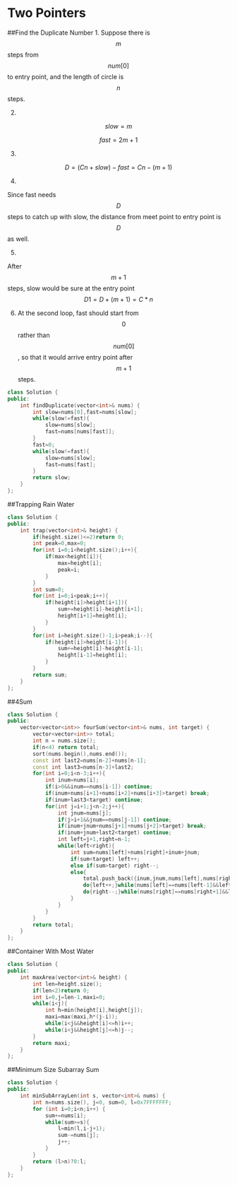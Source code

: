 # Two Pointers

##Find the Duplicate Number
1. 
Suppose there is $$m$$ steps from $$num[0]$$ to entry point, and the length of circle is $$n$$ steps.

2. 
$$slow = m$$

 $$fast = 2m+1$$

3. 
$$D = (Cn + slow) - fast = Cn - (m + 1)$$

4. 
Since fast needs $$D$$ steps to catch up with slow, the distance from meet point to entry point is $$D$$ as well.

5. 
After $$m+1$$ steps, slow would be sure at the entry point $$D1 = D + (m+1) = C*n$$

6. At the second loop, fast should start from $$0$$ rather than $$num[0]$$, so that it would arrive entry point after $$m+1$$ steps.

```c++
class Solution {
public:
    int findDuplicate(vector<int>& nums) {
        int slow=nums[0],fast=nums[slow];
        while(slow!=fast){
            slow=nums[slow];
            fast=nums[nums[fast]];
        }
        fast=0;
        while(slow!=fast){
            slow=nums[slow];
            fast=nums[fast];
        }
        return slow;
    }
};
```

##Trapping Rain Water
```c++
class Solution {
public:
    int trap(vector<int>& height) {
        if(height.size()<=2)return 0;
        int peak=0,max=0;
        for(int i=0;i<height.size();i++){
            if(max<height[i]){
                max=height[i];
                peak=i;
            }
        }
        int sum=0;
        for(int i=0;i<peak;i++){
            if(height[i]>height[i+1]){
                sum+=height[i]-height[i+1];
                height[i+1]=height[i];
            }
        }
        for(int i=height.size()-1;i>peak;i--){
            if(height[i]>height[i-1]){
                sum+=height[i]-height[i-1];
                height[i-1]=height[i];
            }
        }
        return sum;
    }
};
```

##4Sum
```c++
class Solution {
public:
    vector<vector<int>> fourSum(vector<int>& nums, int target) {
        vector<vector<int>> total;
        int n = nums.size();
        if(n<4) return total;
        sort(nums.begin(),nums.end());
        const int last2=nums[n-2]+nums[n-1];
        const int last3=nums[n-3]+last2;
        for(int i=0;i<n-3;i++){
            int inum=nums[i];
            if(i>0&&inum==nums[i-1]) continue;
            if(inum+nums[i+1]+nums[i+2]+nums[i+3]>target) break;
            if(inum+last3<target) continue;
            for(int j=i+1;j<n-2;j++){
                int jnum=nums[j];
                if(j>i+1&&jnum==nums[j-1]) continue;
                if(inum+jnum+nums[j+1]+nums[j+2]>target) break;
                if(inum+jnum+last2<target) continue;
                int left=j+1,right=n-1;
                while(left<right){
                    int sum=nums[left]+nums[right]+inum+jnum;
                    if(sum<target) left++;
                    else if(sum>target) right--;
                    else{
                        total.push_back({inum,jnum,nums[left],nums[right]});
                        do{left++;}while(nums[left]==nums[left-1]&&left<right);
                        do{right--;}while(nums[right]==nums[right+1]&&left<right);
                    }
                }
            }
        }
        return total;
    }
};
```

##Container With Most Water
```c++
class Solution {
public:
    int maxArea(vector<int>& height) {
        int len=height.size();
        if(len<2)return 0;
        int i=0,j=len-1,maxi=0;
        while(i<j){
            int h=min(height[i],height[j]);
            maxi=max(maxi,h*(j-i));
            while(i<j&&height[i]<=h)i++;
            while(i<j&&height[j]<=h)j--;
        }
        return maxi;
    }
};
```

##Minimum Size Subarray Sum
```c++
class Solution {
public:
    int minSubArrayLen(int s, vector<int>& nums) {
        int n=nums.size(), j=0, sum=0, l=0x7FFFFFFF;
        for (int i=0;i<n;i++) { 
            sum+=nums[i]; 
            while(sum>=s){
                l=min(l,i-j+1);
                sum-=nums[j];
                j++;
            }
        }
        return (l>n)?0:l;
    }
};
```